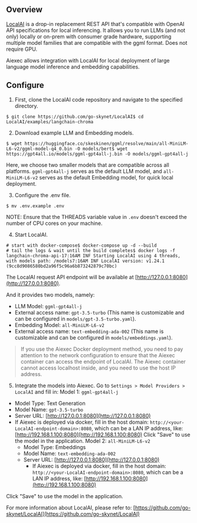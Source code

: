 ## Overview

[LocalAI](https://github.com/go-skynet/LocalAI) is a drop-in replacement REST API that's compatible with OpenAI API specifications for local inferencing. It allows you to run LLMs (and not only) locally or on-prem with consumer grade hardware, supporting multiple model families that are compatible with the ggml format. Does not require GPU.

Aiexec allows integration with LocalAI for local deployment of large language model inference and embedding capabilities.

## Configure

1. First, clone the LocalAI code repository and navigate to the specified directory.
```
$ git clone https://github.com/go-skynet/LocalAI$ cd LocalAI/examples/langchain-chroma
```

2. Download example LLM and Embedding models.
```
$ wget https://huggingface.co/skeskinen/ggml/resolve/main/all-MiniLM-L6-v2/ggml-model-q4_0.bin -O models/bert$ wget https://gpt4all.io/models/ggml-gpt4all-j.bin -O models/ggml-gpt4all-j
```
Here, we choose two smaller models that are compatible across all platforms. `ggml-gpt4all-j` serves as the default LLM model, and `all-MiniLM-L6-v2` serves as the default Embedding model, for quick local deployment.

3. Configure the .env file.
```
$ mv .env.example .env
```
NOTE: Ensure that the THREADS variable value in `.env` doesn't exceed the number of CPU cores on your machine.

4. Start LocalAI.
```
# start with docker-compose$ docker-compose up -d --build
# tail the logs & wait until the build completes$ docker logs -f langchain-chroma-api-17:16AM INF Starting LocalAI using 4 threads, with models path: /models7:16AM INF LocalAI version: v1.24.1 (9cc8d9086580bd2a96f5c96a6b873242879c70bc)
```

The LocalAI request API endpoint will be available at [http://127.0.0.1:8080](http://127.0.0.1:8080).

And it provides two models, namely:
  - LLM Model: `ggml-gpt4all-j`
  - External access name: `gpt-3.5-turbo` (This name is customizable and can be configured in `models/gpt-3.5-turbo.yaml`).
  - Embedding Model: `all-MiniLM-L6-v2`
  - External access name: `text-embedding-ada-002` (This name is customizable and can be configured in `models/embeddings.yaml`).

> If you use the Aiexec Docker deployment method, you need to pay attention to the network configuration to ensure that the Aiexec container can access the endpoint of LocalAI. The Aiexec container cannot access localhost inside, and you need to use the host IP address.

5. Integrate the models into Aiexec.
Go to `Settings > Model Providers > LocalAI` and fill in:
Model 1: `ggml-gpt4all-j`
- Model Type: Text Generation
- Model Name: `gpt-3.5-turbo`
- Server URL: [http://127.0.0.1:8080](http://127.0.0.1:8080)
- If Aiexec is deployed via docker, fill in the host domain: `http://<your-LocalAI-endpoint-domain>:8080`, which can be a LAN IP address, like: [http://192.168.1.100:8080](http://192.168.1.100:8080)
Click "Save" to use the model in the application.
Model 2: `all-MiniLM-L6-v2`
  - Model Type: Embeddings
  - Model Name: `text-embedding-ada-002`
  - Server URL: [http://127.0.0.1:8080](http://127.0.0.1:8080)
    - If Aiexec is deployed via docker, fill in the host domain: `http://<your-LocalAI-endpoint-domain>:8080`, which can be a LAN IP address, like: [http://192.168.1.100:8080](http://192.168.1.100:8080)

Click "Save" to use the model in the application.

For more information about LocalAI, please refer to: [https://github.com/go-skynet/LocalAI](https://github.com/go-skynet/LocalAI)